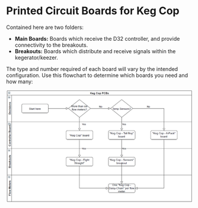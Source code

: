 # Printed Circuit Boards for Keg Cop

Contained here are two folders:

- **Main Boards:** Boards which receive the D32 controller, and provide connectivity to the breakouts.
- **Breakouts:** Boards which distribute and receive signals within the kegerator/keezer.

The type and number required of each board will vary by the intended configuration.  Use this flowchart to determine which boards you need and how many:

![alt text](FlowChart.PNG "Flow Chart")

